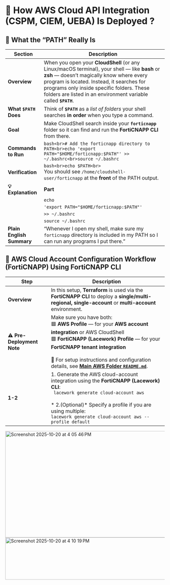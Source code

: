 # 🚀 How AWS Cloud API Integration (CSPM, CIEM, UEBA) Is Deployed ?

## 🧩 What the “PATH” Really Is

| **Section** | **Description** |
|--------------|-----------------|
| **Overview** | When you open your **CloudShell** (or any Linux/macOS terminal), your shell — like **bash** or **zsh** — doesn’t magically know where every program is located. Instead, it searches for programs only inside specific folders. These folders are listed in an environment variable called **`$PATH`**. |
| **What `$PATH` Does** | Think of **`$PATH`** as a *list of folders* your shell searches **in order** when you type a command. |
| **Goal** | Make CloudShell search inside your **`forticnapp`** folder so it can find and run the **FortiCNAPP CLI** from there. |
| **Commands to Run** | ```bash<br># Add the forticnapp directory to PATH<br>echo 'export PATH="$HOME/forticnapp:$PATH"' >> ~/.bashrc<br>source ~/.bashrc``` |
| **Verification** | ```bash<br>echo $PATH<br>``` <br>You should see `/home/cloudshell-user/forticnapp` at the **front** of the PATH output. |
| **💡 Explanation** | **Part** | **What It Does** |
|  | `echo` | Prints (outputs) text. |
|  | `'export PATH="$HOME/forticnapp:$PATH"'` | This updates the PATH by adding `/home/cloudshell-user/forticnapp` **in front** of whatever PATH already exists. |
|  | `>> ~/.bashrc` | Appends that line to your **.bashrc** configuration file — this file runs automatically every time you start a new terminal session. |
|  | `source ~/.bashrc` | Reloads **.bashrc** immediately so your changes take effect without restarting. |
| **Plain English Summary** | “Whenever I open my shell, make sure my `forticnapp` directory is included in my PATH so I can run any programs I put there.” |








## 🔧 AWS Cloud Account Configuration Workflow (FortiCNAPP) Using FortiCNAPP CLI


| Step | Description |
|------|-------------|
| **Overview** | In this setup, **Terraform** is used via the **FortiCNAPP CLI** to deploy a **single/multi-regional, single-account** or **multi-account** environment. |
| ⚠️ **Pre-Deployment Note** | Make sure you have both:<br>🟦 **AWS Profile** — for your **AWS account integration** or AWS CloudShell<br>🟩 **FortiCNAPP (Lacework) Profile** — for your **FortiCNAPP tenant integration**<br><br>📘 For setup instructions and configuration details, see **[Main AWS Folder `README.md`](../README.md)**. |
| **1-2** | 1. Generate the AWS cloud-account integration using the **FortiCNAPP (Lacework) CLI**:<br>` lacework generate cloud-account aws`<br><br>* 2.(Optional)* Specify a profile if you are using multiple:<br>`lacework generate cloud-account aws --profile default` |



<img width="757" height="336" alt="Screenshot 2025-10-20 at 4 05 46 PM" src="https://github.com/user-attachments/assets/ac673228-bd24-4362-b374-e2c0fafd5f96" />  


<img width="973" height="133" alt="Screenshot 2025-10-20 at 4 10 19 PM" src="https://github.com/user-attachments/assets/89992f5e-628d-41b1-9ec4-bdcc79bd1abe" />
